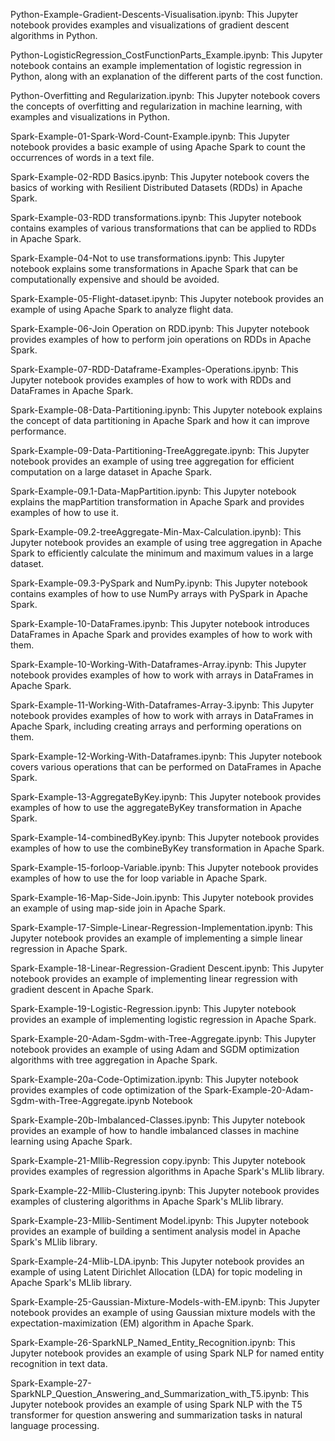 Python-Example-Gradient-Descents-Visualisation.ipynb: This Jupyter notebook provides examples and visualizations of gradient descent algorithms in Python.

Python-LogisticRegression_CostFunctionParts_Example.ipynb: This Jupyter notebook contains an example implementation of logistic regression in Python, along with an explanation of the different parts of the cost function.

Python-Overfitting and Regularization.ipynb: This Jupyter notebook covers the concepts of overfitting and regularization in machine learning, with examples and visualizations in Python.

Spark-Example-01-Spark-Word-Count-Example.ipynb: This Jupyter notebook provides a basic example of using Apache Spark to count the occurrences of words in a text file.

Spark-Example-02-RDD Basics.ipynb: This Jupyter notebook covers the basics of working with Resilient Distributed Datasets (RDDs) in Apache Spark.

Spark-Example-03-RDD transformations.ipynb: This Jupyter notebook contains examples of various transformations that can be applied to RDDs in Apache Spark.

Spark-Example-04-Not to use transformations.ipynb: This Jupyter notebook explains some transformations in Apache Spark that can be computationally expensive and should be avoided.

Spark-Example-05-Flight-dataset.ipynb: This Jupyter notebook provides an example of using Apache Spark to analyze flight data.

Spark-Example-06-Join Operation on RDD.ipynb: This Jupyter notebook provides examples of how to perform join operations on RDDs in Apache Spark.

Spark-Example-07-RDD-Dataframe-Examples-Operations.ipynb: This Jupyter notebook provides examples of how to work with RDDs and DataFrames in Apache Spark.

Spark-Example-08-Data-Partitioning.ipynb: This Jupyter notebook explains the concept of data partitioning in Apache Spark and how it can improve performance.

Spark-Example-09-Data-Partitioning-TreeAggregate.ipynb: This Jupyter notebook provides an example of using tree aggregation for efficient computation on a large dataset in Apache Spark.

Spark-Example-09.1-Data-MapPartition.ipynb: This Jupyter notebook explains the mapPartition transformation in Apache Spark and provides examples of how to use it.

Spark-Example-09.2-treeAggregate-Min-Max-Calculation.ipynb): This Jupyter notebook provides an example of using tree aggregation in Apache Spark to efficiently calculate the minimum and maximum values in a large dataset.

Spark-Example-09.3-PySpark and NumPy.ipynb: This Jupyter notebook contains examples of how to use NumPy arrays with PySpark in Apache Spark.

Spark-Example-10-DataFrames.ipynb: This Jupyter notebook introduces DataFrames in Apache Spark and provides examples of how to work with them.

Spark-Example-10-Working-With-Dataframes-Array.ipynb: This Jupyter notebook provides examples of how to work with arrays in DataFrames in Apache Spark.

Spark-Example-11-Working-With-Dataframes-Array-3.ipynb: This Jupyter notebook provides examples of how to work with arrays in DataFrames in Apache Spark, including creating arrays and performing operations on them.

Spark-Example-12-Working-With-Dataframes.ipynb: This Jupyter notebook covers various operations that can be performed on DataFrames in Apache Spark.

Spark-Example-13-AggregateByKey.ipynb: This Jupyter notebook provides examples of how to use the aggregateByKey transformation in Apache Spark.

Spark-Example-14-combinedByKey.ipynb: This Jupyter notebook provides examples of how to use the combineByKey transformation in Apache Spark.

Spark-Example-15-forloop-Variable.ipynb: This Jupyter notebook provides examples of how to use the for loop variable in Apache Spark.

Spark-Example-16-Map-Side-Join.ipynb: This Jupyter notebook provides an example of using map-side join in Apache Spark.

Spark-Example-17-Simple-Linear-Regression-Implementation.ipynb: This Jupyter notebook provides an example of implementing a simple linear regression in Apache Spark.

Spark-Example-18-Linear-Regression-Gradient Descent.ipynb: This Jupyter notebook provides an example of implementing linear regression with gradient descent in Apache Spark.

Spark-Example-19-Logistic-Regression.ipynb: This Jupyter notebook provides an example of implementing logistic regression in Apache Spark.

Spark-Example-20-Adam-Sgdm-with-Tree-Aggregate.ipynb: This Jupyter notebook provides an example of using Adam and SGDM optimization algorithms with tree aggregation in Apache Spark.

Spark-Example-20a-Code-Optimization.ipynb: This Jupyter notebook provides examples of code optimization of the Spark-Example-20-Adam-Sgdm-with-Tree-Aggregate.ipynb Notebook

Spark-Example-20b-Imbalanced-Classes.ipynb: This Jupyter notebook provides an example of how to handle imbalanced classes in machine learning using Apache Spark.

Spark-Example-21-Mllib-Regression copy.ipynb: This Jupyter notebook provides examples of regression algorithms in Apache Spark's MLlib library.

Spark-Example-22-Mllib-Clustering.ipynb: This Jupyter notebook provides examples of clustering algorithms in Apache Spark's MLlib library.

Spark-Example-23-Mllib-Sentiment Model.ipynb: This Jupyter notebook provides an example of building a sentiment analysis model in Apache Spark's MLlib library.

Spark-Example-24-Mlib-LDA.ipynb: This Jupyter notebook provides an example of using Latent Dirichlet Allocation (LDA) for topic modeling in Apache Spark's MLlib library.

Spark-Example-25-Gaussian-Mixture-Models-with-EM.ipynb: This Jupyter notebook provides an example of using Gaussian mixture models with the expectation-maximization (EM) algorithm in Apache Spark.

Spark-Example-26-SparkNLP_Named_Entity_Recognition.ipynb: This Jupyter notebook provides an example of using Spark NLP for named entity recognition in text data.

Spark-Example-27-SparkNLP_Question_Answering_and_Summarization_with_T5.ipynb: This Jupyter notebook provides an example of using Spark NLP with the T5 transformer for question answering and summarization tasks in natural language processing.

